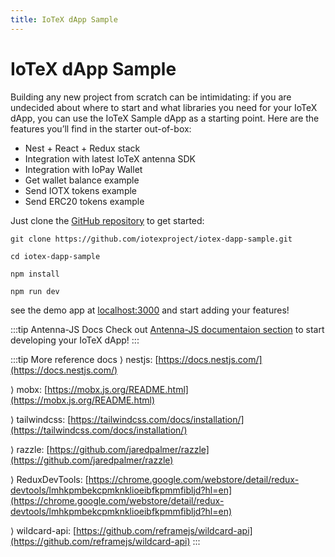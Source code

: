 ```yaml
---
title: IoTeX dApp Sample
---
```


# IoTeX dApp Sample

Building any new project from scratch can be intimidating: if you are undecided about where to start and what libraries you need for your IoTeX dApp, you can use the IoTeX Sample dApp as a starting point. Here are the features you’ll find in the starter out-of-box:

- Nest + React + Redux stack
- Integration with latest IoTeX antenna SDK
- Integration with IoPay Wallet
- Get wallet balance example
- Send IOTX tokens example
- Send ERC20 tokens example

Just clone the [GitHub repository](https://github.com/iotexproject/iotex-dapp-sample) to get started:

```
git clone https://github.com/iotexproject/iotex-dapp-sample.git

cd iotex-dapp-sample

npm install

npm run dev
```

see the demo app at [localhost:3000](http://localhost:3000) and start adding your features!

:::tip Antenna-JS Docs
Check out [Antenna-JS documentaion section](/developer/sdk/install-antenna-js.html) to start developing your IoTeX dApp!
:::

:::tip More reference docs
⟩ nestjs: [https://docs.nestjs.com/](https://docs.nestjs.com/)

⟩ mobx: [https://mobx.js.org/README.html](https://mobx.js.org/README.html)

⟩ tailwindcss: [https://tailwindcss.com/docs/installation/](https://tailwindcss.com/docs/installation/)

⟩ razzle: [https://github.com/jaredpalmer/razzle](https://github.com/jaredpalmer/razzle)

⟩ ReduxDevTools: [https://chrome.google.com/webstore/detail/redux-devtools/lmhkpmbekcpmknklioeibfkpmmfibljd?hl=en](https://chrome.google.com/webstore/detail/redux-devtools/lmhkpmbekcpmknklioeibfkpmmfibljd?hl=en)

⟩ wildcard-api: [https://github.com/reframejs/wildcard-api](https://github.com/reframejs/wildcard-api)
:::
